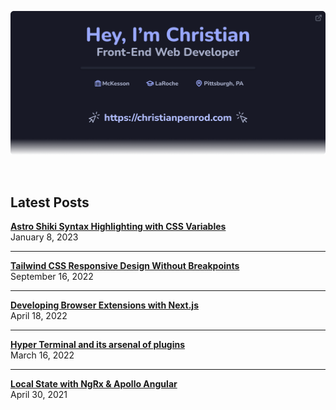 <p align="center">
  <a href="https://christianpenrod.com">
    <img
      src="assets/banner.png"
      alt="Hey, I'm Christian. Front-End Web Developer (https://christianpenrod.com)."
      title="Hey, I'm Christian. Front-End Web Developer (https://christianpenrod.com)."
    />
  </a>
</p>

<br />

<h2>Latest Posts</h2>


<strong>[Astro Shiki Syntax Highlighting with CSS Variables](https://christianpenrod.com/blog/astro-shiki-syntax-highlighting-with-css-variables/)</strong><br />
January 8, 2023 
<hr />
 
<strong>[Tailwind CSS Responsive Design Without Breakpoints](https://christianpenrod.com/blog/tailwindcss-responsive-design-without-breakpoints/)</strong><br />
September 16, 2022 
<hr />
 
<strong>[Developing Browser Extensions with Next.js](https://christianpenrod.com/blog/developing-browser-extensions-with-nextjs/)</strong><br />
April 18, 2022 
<hr />
 
<strong>[Hyper Terminal and its arsenal of plugins](https://christianpenrod.com/blog/hyper-terminal-and-its-arsenal-of-plugins/)</strong><br />
March 16, 2022 
<hr />
 
<strong>[Local State with NgRx &amp; Apollo Angular](https://christianpenrod.com/blog/local-state-with-ngrx-and-apollo-angular/)</strong><br />
April 30, 2021  
